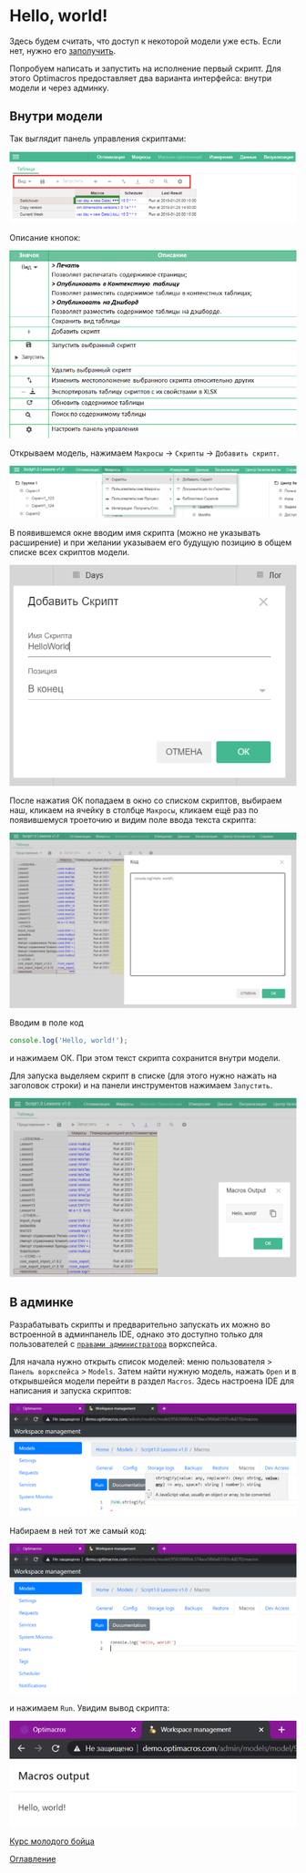 # Hello, world!

Здесь будем считать, что доступ к некоторой модели уже есть. Если нет, нужно его [заполучить](../appendix/needHelp.md).

Попробуем написать и запустить на исполнение первый скрипт. Для этого Optimacros предоставляет два варианта интерфейса: внутри модели и через админку.

## Внутри модели

Так выглядит панель управления скриптами:

![Панель управления скриптами](./pic/hw_toolbarOfScripts.png)

Описание кнопок:

![Описание кнопок](./pic/hw_manualButtons.png)

Открываем модель, нажимаем `Макросы` -> `Скрипты` -> `Добавить скрипт`.

![Добавление скрипта](./pic/hw_addScript.png)

В появившемся окне вводим имя скрипта (можно не указывать расширение) и при желании указываем его будущую позицию в общем списке всех скриптов модели.

![Добавление скрипта](./pic/hw_addScriptDialog.png)

После нажатия ОК попадаем в окно со списком скриптов, выбираем наш, кликаем на ячейку в столбце `Макросы`, кликаем ещё раз по появившемуся троеточию и видим поле ввода текста скрипта:

![Скрипт Hello, world!](./pic/hw_helloWorldScript.png)

Вводим в поле код

```js
console.log('Hello, world!');

```

и нажимаем ОК. При этом текст скрипта сохранится внутри модели.

Для запуска выделяем скрипт в списке (для этого нужно нажать на заголовок строки) и на панели инструментов нажимаем `Запустить`.

![Вывод Hello, world!](./pic/hw_helloWorldOutput.png)

## В админке

Разрабатывать скрипты и предварительно запускать их можно во встроенной в админпанель IDE, однако это доступно только для пользователей с [`правами администратора`](../appendix/needHelp.md) воркспейса.

Для начала нужно открыть список моделей: меню пользователя > `Панель воркспейса` > `Models`. Затем найти нужную модель, нажать `Open` и в открывшейся модели перейти в раздел `Macros`. Здесь настроена IDE для написания и запуска скриптов:

![IDE](./pic/hw_adminIDE.png)

Набираем в ней тот же самый код:

![Скрипт Hello, world! в админке](./pic/hw_adminScriptCode.png)

и нажимаем `Run`. Увидим вывод скрипта:

![Вывод в админке Hello, world!](./pic/hw_helloWorldAdminOutput.png)

[Курс молодого бойца](cookBook.md)

[Оглавление](../README.md)
